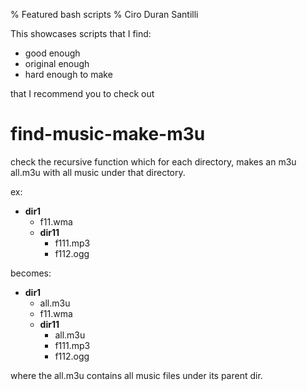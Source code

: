 % Featured bash scripts
% Ciro Duran Santilli

This showcases scripts that I find:

* good enough
* original enough
* hard enough to make

that I recommend you to check out

# find-music-make-m3u
  
check the recursive function which for each directory, makes an m3u all.m3u with all music under that directory.

ex:

* **dir1**
    * f11.wma
    * **dir11**
        * f111.mp3
        * f112.ogg

becomes:

* **dir1**
    * all.m3u
    * f11.wma
    * **dir11**
        * all.m3u
        * f111.mp3
        * f112.ogg

where the all.m3u contains all music files under its parent dir.
